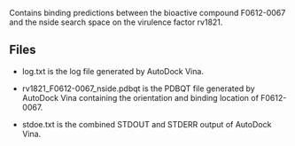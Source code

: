 Contains binding predictions between the bioactive compound F0612-0067 and the nside search space on the virulence factor rv1821.

## Files

- log.txt is the log file generated by AutoDock Vina.

- rv1821_F0612-0067_nside.pdbqt is the PDBQT file generated by AutoDock Vina containing the orientation and binding location of F0612-0067.

- stdoe.txt is the combined STDOUT and STDERR output of AutoDock Vina.

